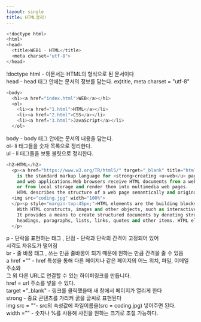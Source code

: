 ```yaml
---
layout: single
title: HTML정리!
---
```

```python
<!doctype html>
<html>
<head>
  <title>WEB1 - HTML</title>
  <meta charset="utf-8">
</head>
```

!doctype html - 이문서는 HTML의 형식으로 된 문서이다 <br>
head - head 태그 안에는 문서의 정보를 담는다. ex)title, meta charset = "utf-8"<br>


```python
<body>
  <h1><a href="index.html">WEB</a></h1>
  <ol> 
    <li><a href="1.html">HTML</a></li>
    <li><a href="2.html">CSS</a></li>
    <li><a href="3.html">JavaScript</a></li>
  </ol>
```

body - body 태그 안에는 문서의 내용을 담는다. <br>
ol- li 태그들을 숫자 목록으로 정리한다.<br>
ul - li 태그들을 보통 불릿으로 정리한다. <br>


```python
<h2>HTML</h2>
  <p><a href="https://www.w3.org/TR/html5/" target="_blank" title="html5 speicification">Hypertext Markup Language (HTML)</a> 
    is the standard markup language for <strong>creating <u>web</u> pages</strong> 
    and web applications.Web browsers receive HTML documents from a web server 
    or from local storage and render them into multimedia web pages. 
    HTML describes the structure of a web page semantically and originally included cues for the appearance of the document.
  <img src="coding.jpg" width="100%">
  </p><p style="margin-top:45px;">HTML elements are the building blocks of HTML pages. 
    With HTML constructs, images and other objects, such as interactive forms, may be embedded into the rendered page. 
    It provides a means to create structured documents by denoting structural semantics for text such as 
    headings, paragraphs, lists, links, quotes and other items. HTML elements are delineated by tags, written using angle brackets.
  </p>
```

p - 단락을 표현하는 태그 , 단점 - 단락과 단락의 간격이 고정되어 있어<br> 시각도 자유도가 떨어짐 <br>
br - 줄 바꿈 태그 , 쓰는 만큼 줄바꿈이 되기 때문에 원하는 만큼 간격을 줄 수 있음 <br>
a href ="" - href 특성을 통해 다른 페이지나 같은 페이지의 어느 위치, 파일, 이메일 주소와<br>
              그 외 다른 URL로 연결할 수 있는 하이퍼링크를 만듭니다.<br>
href = url 주소를 넣을 수 있다. <br>
target ="_blank" - 링크를 클릭했을때 새 창에서 페이지가 열리게 한다 <br>
strong - 중요 콘텐츠를 가리켜 굵을 글씨로 표현된다 <br>
img src = ""- src의 속성값에 파일이름을(src = coding.jpg) 넣어주면 된다.<br>
width ="" - 숫자나 %를 사용해 사진을 원하는 크기로 조절 가능하다. <br>
